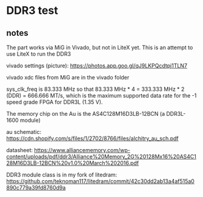 DDR3 test
=========

notes
-----

The part works via MiG in Vivado, but not in LiteX yet. This is an attempt to use LiteX to run the DDR3

vivado settings (picture): https://photos.app.goo.gl/qJ9LKPQcdtpj1TLN7

vivado xdc files from MiG are in the vivado folder

sys_clk_freq is 83.333 MHz so that 83.333 MHz * 4 = 333.333 MHz * 2 (DDR) = 666.666 MT/s, which is the maximum supported data rate for the -1 speed grade FPGA for DDR3L (1.35 V).

The memory chip on the Au is the AS4C128M16D3LB-12BCN (a DDR3L-1600 module)

au schematic: https://cdn.shopify.com/s/files/1/2702/8766/files/alchitry_au_sch.pdf

datasheet: https://www.alliancememory.com/wp-content/uploads/pdf/ddr3/Alliance%20Memory_2G%20128Mx16%20AS4C128M16D3LB-12BCN%20v1.0%20March%202016.pdf

DDR3 module class is in my fork of litedram: https://github.com/teknoman117/litedram/commit/42c30dd2ab13a4af515a0890c779a39fd8760d9a
